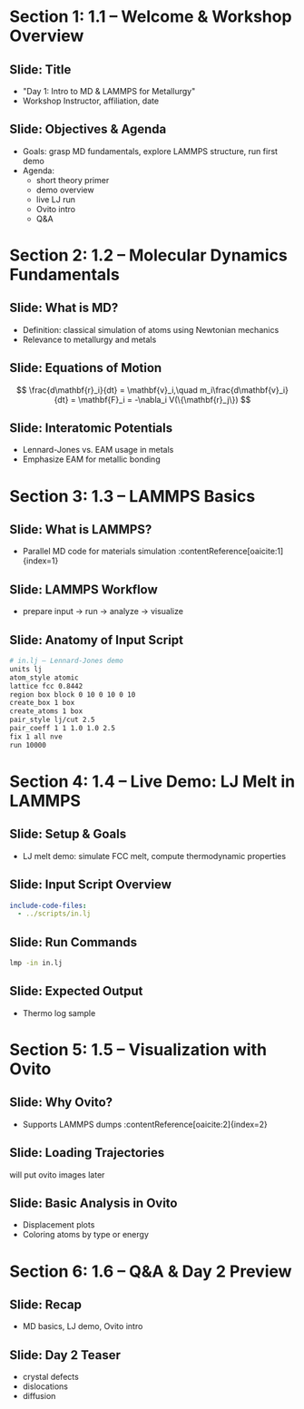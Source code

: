 
# Section 1: 1.1 – Welcome & Workshop Overview

## Slide: Title

- "Day 1: Intro to MD & LAMMPS for Metallurgy"
- Workshop Instructor, affiliation, date


## Slide: Objectives & Agenda

- Goals: grasp MD fundamentals, explore LAMMPS structure, run first demo
- Agenda:
  - short theory primer
  - demo overview
  - live LJ run
  - Ovito intro
  - Q&A

# Section 2: 1.2 – Molecular Dynamics Fundamentals

## Slide: What is MD?

- Definition: classical simulation of atoms using Newtonian mechanics
- Relevance to metallurgy and metals



## Slide: Equations of Motion

$$
\frac{d\mathbf{r}_i}{dt} = \mathbf{v}_i,\quad m_i\frac{d\mathbf{v}_i}{dt} = \mathbf{F}_i = -\nabla_i V(\{\mathbf{r}_j\})
$$

## Slide: Interatomic Potentials

- Lennard-Jones vs. EAM usage in metals
- Emphasize EAM for metallic bonding



# Section 3: 1.3 – LAMMPS Basics

## Slide: What is LAMMPS?

- Parallel MD code for materials simulation :contentReference[oaicite:1]{index=1}

## Slide: LAMMPS Workflow

- prepare input → run → analyze → visualize



## Slide: Anatomy of Input Script

```bash
# in.lj – Lennard-Jones demo
units lj
atom_style atomic
lattice fcc 0.8442
region box block 0 10 0 10 0 10
create_box 1 box
create_atoms 1 box
pair_style lj/cut 2.5
pair_coeff 1 1 1.0 1.0 2.5
fix 1 all nve
run 10000
```

# Section 4: 1.4 – Live Demo: LJ Melt in LAMMPS

## Slide: Setup & Goals

- LJ melt demo: simulate FCC melt, compute thermodynamic properties

## Slide: Input Script Overview

```yaml
include-code-files:
  - ../scripts/in.lj
```

## Slide: Run Commands

```bash
lmp -in in.lj
```

## Slide: Expected Output

- Thermo log sample




# Section 5: 1.5 – Visualization with Ovito

## Slide: Why Ovito?

- Supports LAMMPS dumps :contentReference[oaicite:2]{index=2}

## Slide: Loading Trajectories

will put ovito images later

## Slide: Basic Analysis in Ovito

- Displacement plots
- Coloring atoms by type or energy

# Section 6: 1.6 – Q&A & Day 2 Preview

## Slide: Recap

- MD basics, LJ demo, Ovito intro

## Slide: Day 2 Teaser

- crystal defects
- dislocations
- diffusion

